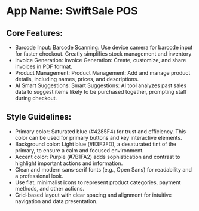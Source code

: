 # **App Name**: SwiftSale POS

## Core Features:

- Barcode Input: Barcode Scanning: Use device camera for barcode input for faster checkout. Greatly simplifies stock management and inventory
- Invoice Generation: Invoice Generation: Create, customize, and share invoices in PDF format.
- Product Management: Product Management: Add and manage product details, including names, prices, and descriptions.
- AI Smart Suggestions: Smart Suggestions: AI tool analyzes past sales data to suggest items likely to be purchased together, prompting staff during checkout.

## Style Guidelines:

- Primary color: Saturated blue (#4285F4) for trust and efficiency. This color can be used for primary buttons and key interactive elements.
- Background color: Light blue (#E3F2FD), a desaturated tint of the primary, to ensure a calm and focused environment.
- Accent color: Purple (#7B1FA2) adds sophistication and contrast to highlight important actions and information.
- Clean and modern sans-serif fonts (e.g., Open Sans) for readability and a professional look.
- Use flat, minimalist icons to represent product categories, payment methods, and other actions.
- Grid-based layout with clear spacing and alignment for intuitive navigation and data presentation.